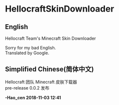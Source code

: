 # HellocraftSkinDownloader

## English
Hellocraft Team's Minecraft Skin Downloader    
  
Sorry for my bad English.  
Translated by Google.  
  
## Simplified Chinese(简体中文) 
Hellocraft 团队 Minecraft 皮肤下载器  
pre-release 0.0.2 发布
  
**-Hao_cen 2018-11-03 12:41**
